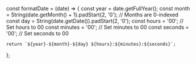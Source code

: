 const formatDate = (date) => {
    const year = date.getFullYear();
    const month = String(date.getMonth() + 1).padStart(2, '0'); // Months are 0-indexed
    const day = String(date.getDate()).padStart(2, '0');
    const hours = '00'; // Set hours to 00
    const minutes = '00'; // Set minutes to 00
    const seconds = '00'; // Set seconds to 00

    return `${year}-${month}-${day} ${hours}:${minutes}:${seconds}`;
};
